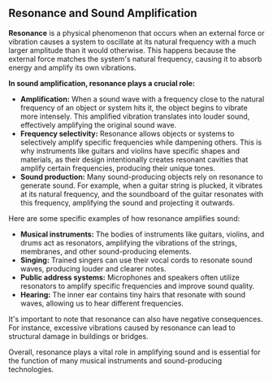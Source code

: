 
## Resonance and Sound Amplification

**Resonance** is a physical phenomenon that occurs when an external force or vibration causes a system to oscillate at its natural frequency with a much larger amplitude than it would otherwise. This happens because the external force matches the system's natural frequency, causing it to absorb energy and amplify its own vibrations.

**In sound amplification, resonance plays a crucial role:**

- **Amplification:** When a sound wave with a frequency close to the natural frequency of an object or system hits it, the object begins to vibrate more intensely. This amplified vibration translates into louder sound, effectively amplifying the original sound wave.
- **Frequency selectivity:** Resonance allows objects or systems to selectively amplify specific frequencies while dampening others. This is why instruments like guitars and violins have specific shapes and materials, as their design intentionally creates resonant cavities that amplify certain frequencies, producing their unique tones.
- **Sound production:** Many sound-producing objects rely on resonance to generate sound. For example, when a guitar string is plucked, it vibrates at its natural frequency, and the soundboard of the guitar resonates with this frequency, amplifying the sound and projecting it outwards.

Here are some specific examples of how resonance amplifies sound:

- **Musical instruments:** The bodies of instruments like guitars, violins, and drums act as resonators, amplifying the vibrations of the strings, membranes, and other sound-producing elements.
- **Singing:** Trained singers can use their vocal cords to resonate sound waves, producing louder and clearer notes.
- **Public address systems:** Microphones and speakers often utilize resonators to amplify specific frequencies and improve sound quality.
- **Hearing:** The inner ear contains tiny hairs that resonate with sound waves, allowing us to hear different frequencies.

It's important to note that resonance can also have negative consequences. For instance, excessive vibrations caused by resonance can lead to structural damage in buildings or bridges.

Overall, resonance plays a vital role in amplifying sound and is essential for the function of many musical instruments and sound-producing technologies.